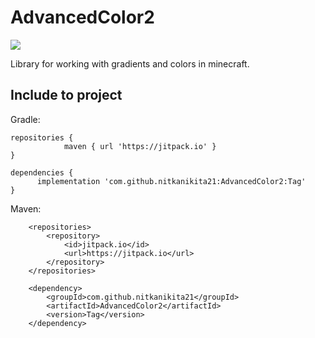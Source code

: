 # AdvancedColor2
[![](https://jitpack.io/v/nitkanikita21/AdvancedColor2.svg)](https://jitpack.io/#nitkanikita21/AdvancedColor2)

Library for working with gradients and colors in minecraft.

## Include to project
Gradle:
```
repositories {
			maven { url 'https://jitpack.io' }
}
```
```
dependencies {
      implementation 'com.github.nitkanikita21:AdvancedColor2:Tag'
}
```

Maven:
```
	<repositories>
		<repository>
		    <id>jitpack.io</id>
		    <url>https://jitpack.io</url>
		</repository>
	</repositories>
```
```
	<dependency>
	    <groupId>com.github.nitkanikita21</groupId>
	    <artifactId>AdvancedColor2</artifactId>
	    <version>Tag</version>
	</dependency>
```
